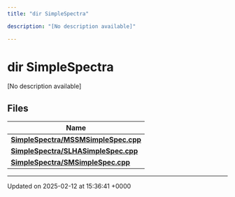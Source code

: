 ```yaml
---
title: "dir SimpleSpectra"

description: "[No description available]"

---
```


# dir SimpleSpectra

[No description available]

## Files

| Name           |
| -------------- |
| **[SimpleSpectra/MSSMSimpleSpec.cpp](/documentation/code/files/mssmsimplespec_8cpp/#file-simplespectra-mssmsimplespec-cpp)**  |
| **[SimpleSpectra/SLHASimpleSpec.cpp](/documentation/code/files/slhasimplespec_8cpp/#file-simplespectra-slhasimplespec-cpp)**  |
| **[SimpleSpectra/SMSimpleSpec.cpp](/documentation/code/files/smsimplespec_8cpp/#file-simplespectra-smsimplespec-cpp)**  |






-------------------------------

Updated on 2025-02-12 at 15:36:41 +0000
